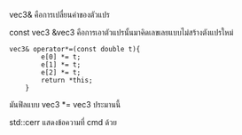 <p> vec3& คือการเปลื่ยนค่าของตัวแปร</p>
<p> const vec3 &vec3 คือการเอาตัวแปรนั้นมาคิดเลขเลยแบบไม่สร้างตังแปรใหม่ </p>

```
vec3& operator*=(const double t){
        e[0] *= t;
        e[1] *= t;
        e[2] *= t;
        return *this;
    }
```
<p> มันฟิลแบบ vec3 *= vec3 ประมานนี้</p>

<p> std::cerr แสดงข้อความที่ cmd ด้วย</p>
